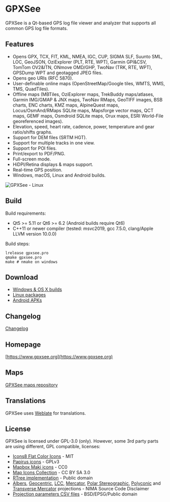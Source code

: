 # GPXSee
GPXSee is a Qt-based GPS log file viewer and analyzer that supports all common
GPS log file formats.

## Features
* Opens GPX, TCX, FIT, KML, NMEA, IGC, CUP, SIGMA SLF, Suunto SML, LOC, GeoJSON,
  OziExplorer (PLT, RTE, WPT), Garmin GPI&CSV, TomTom OV2&ITN, ONmove OMD/GHP,
  TwoNav (TRK, RTE, WPT), GPSDump WPT and geotagged JPEG files.
* Opens geo URIs (RFC 5870).
* User-definable online maps (OpenStreetMap/Google tiles, WMTS, WMS, TMS,
  QuadTiles).
* Offline maps (MBTiles, OziExplorer maps, TrekBuddy maps/atlases,
  Garmin IMG/GMAP & JNX maps, TwoNav RMaps, GeoTIFF images, BSB charts,
  ENC charts, KMZ maps, AlpineQuest maps, Locus/OsmAnd/RMaps SQLite maps,
  Mapsforge vector maps, QCT maps, GEMF maps, Osmdroid SQLite maps, Orux maps,
  ESRI World-File georeferenced images).
* Elevation, speed, heart rate, cadence, power, temperature and gear ratio/shifts
  graphs.
* Support for DEM files (SRTM HGT).
* Support for multiple tracks in one view.
* Support for POI files.
* Print/export to PDF/PNG.
* Full-screen mode.
* HiDPI/Retina displays & maps support.
* Real-time GPS position.
* Windows, macOS, Linux and Android builds.

![GPXSee - Linux](https://www.gpxsee.org/gallery/linux.png)

## Build
Build requirements:
* Qt5 >= 5.11 or Qt6 >= 6.2 (Android builds require Qt6)
* C++11 or newer compiler (tested: msvc2019, gcc 7.5.0, clang/Apple LLVM version
  10.0.0)

Build steps:
```shell
lrelease gpxsee.pro
qmake gpxsee.pro
make # nmake on windows
```

## Download
* [Windows & OS X builds](https://sourceforge.net/projects/gpxsee)
* [Linux packages](https://software.opensuse.org/download.html?project=home%3Atumic%3AGPXSee&package=gpxsee)
* [Android APKs](https://play.google.com/store/apps/details?id=org.gpxsee.gpxsee)

## Changelog
[Changelog](https://build.opensuse.org/package/view_file/home:tumic:GPXSee/gpxsee/gpxsee.changes)

## Homepage
[https://www.gpxsee.org](https://www.gpxsee.org)

## Maps
[GPXSee maps repository](https://github.com/tumic0/GPXSee-maps)

## Translations
GPXSee uses [Weblate](https://hosted.weblate.org/projects/gpxsee/translations/)
for translations.

## License
GPXSee is licensed under GPL-3.0 (only). However, some 3rd party parts are using
different, GPL compatible, licenses:

* [Icons8 Flat Color Icons](icons/GUI/FlatColor) - MIT
* [Papirus icons](icons/GUI/Papirus) - GPLv3
* [Mapbox Maki icons](icons/map/POI) - CC0
* [Map Icons Collection](icons/symbols) - CC BY SA 3.0
* [RTree implementation](src/common/rtree.h) - Public domain
* [Albers](src/map/proj/albersequal.cpp), [Geocentric](src/map/geocentric.cpp),
  [LCC](src/map/proj/lambertconic.cpp), [Mercator](src/map/proj/mercator.cpp),
  [Polar Stereographic](src/map/proj/polarstereographic.cpp),
  [Polyconic](src/map/proj/polyconic.cpp) and
  [Transverse Mercator](src/map/proj/transversemercator.cpp) projections - NIMA
  Source Code Disclaimer
* [Projection parameters CSV files](data/CRS) - BSD/EPSG/Public domain

